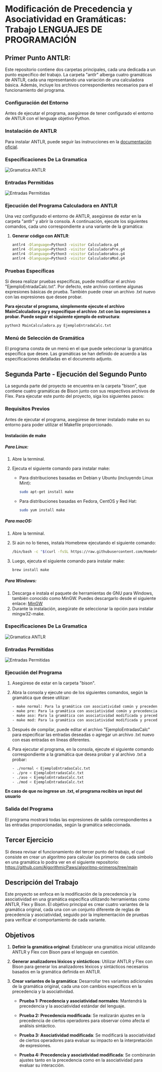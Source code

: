 # Modificación de Precedencia y Asociatividad en Gramáticas: Trabajo LENGUAJES DE PROGRAMACIÓN

## Primer Punto ANTLR:
Este repositorio contiene dos carpetas principales, cada una dedicada a un punto específico del trabajo. La carpeta "antlr" alberga cuatro gramáticas de ANTLR, cada una representando una variación de una calculadora básica. Además, incluye los archivos correspondientes necesarios para el funcionamiento del programa.

### Configuración del Entorno
Antes de ejecutar el programa, asegúrese de tener configurado el entorno de ANTLR con el lenguaje objetivo Python.

### Instalación de ANTLR
Para instalar ANTLR, puede seguir las instrucciones en la [documentación oficial](https://www.antlr.org).

### Especificaciones De La Gramatica
![Gramatica ANTLR](Images/GramaticaANTLR.png)

### Entradas Permitidas
![Entradas Permitidas](Images/EntradasANTLR.png)


### Ejecución del Programa Calculadora en ANTLR
Una vez configurado el entorno de ANTLR, asegúrese de estar en la carpeta "antlr" y abrir la consola. A continuación, ejecute los siguientes comandos, cada uno correspondiente a una variante de la gramática:

1. **Generar código con ANTLR**:
   ```bash
   antlr4 -Dlanguage=Python3 -visitor Calculadora.g4
   antlr4 -Dlanguage=Python3 -visitor CalculadoraPre.g4
   antlr4 -Dlanguage=Python3 -visitor CalculadoraAso.g4
   antlr4 -Dlanguage=Python3 -visitor CalculadoraMod.g4
   
### Pruebas Específicas
Si desea realizar pruebas específicas, puede modificar el archivo "EjemploEntradaCalc.txt". Por defecto, este archivo contiene algunas expresiones básicas de prueba. También puede crear un archivo .txt nuevo con las expresiones que desee probar.


**Para ejecutar el programa, simplemente ejecute el archivo MainCalculadora.py y especifique el archivo .txt con las expresiones a probar. Puede seguir el siguiente ejemplo de estructura**:

```bash
python3 MainCalculadora.py EjemploEntradaCalc.txt
```

### Menú de Selección de Gramática
El programa consta de un menú en el que puede seleccionar la gramática específica que desee. Las gramáticas se han definido de acuerdo a las especificaciones detalladas en el documento adjunto.


## Segunda Parte - Ejecución del Segundo Punto

La segunda parte del proyecto se encuentra en la carpeta "bison", que contiene cuatro gramáticas de Bison junto con sus respectivos archivos de Flex. Para ejecutar este punto del proyecto, siga los siguientes pasos:

### Requisitos Previos

Antes de ejecutar el programa, asegúrese de tener instalado make en su entorno para poder utilizar el Makefile proporcionado.

#### Instalación de make

##### Para Linux:

1. Abre la terminal.
2. Ejecuta el siguiente comando para instalar make:

   - Para distribuciones basadas en Debian y Ubuntu (incluyendo Linux Mint):

     ```bash
     sudo apt-get install make
     ```

   - Para distribuciones basadas en Fedora, CentOS y Red Hat:

     ```bash
     sudo yum install make
     ```

##### Para macOS:

1. Abre la terminal.
2. Si aún no lo tienes, instala Homebrew ejecutando el siguiente comando:

   ```bash
   /bin/bash -c "$(curl -fsSL https://raw.githubusercontent.com/Homebrew/install/HEAD/install.sh)"
   ```

3. Luego, ejecuta el siguiente comando para instalar make:

   ```bash
   brew install make
   ```

##### Para Windows:

1. Descarga e instala el paquete de herramientas de GNU para Windows, también conocido como MinGW. Puedes descargarlo desde el siguiente enlace: [MinGW](https://sourceforge.net/projects/mingw/)
2. Durante la instalación, asegúrate de seleccionar la opción para instalar mingw32-make.

### Especificaciones De La Gramatica
![Gramatica ANTLR](Images/GramaticaFlex.png)

### Entradas Permitidas
![Entradas Permitidas](Images/EntradasFlex.png)


### Ejecución del Programa

1. Asegúrese de estar en la carpeta "bison".
2. Abra la consola y ejecute uno de los siguientes comandos, según la gramática que desee utilizar:
   ```bash
   - make normal: Para la gramática con asociatividad común y precedencia común.
   - make pre: Para la gramática con asociatividad común y precedencia modificada.
   - make aso: Para la gramática con asociatividad modificada y precedencia común.
   - make mod: Para la gramática con asociatividad modificada y precedencia modificada.
   ```

3. Después de compilar, puede editar el archivo "EjemploEntradasCalc" para especificar las entradas deseadas o agregar un archivo .txt nuevo con esas entradas en líneas diferentes.

4. Para ejecutar el programa, en la consola, ejecute el siguiente comando correspondiente a la gramática que desea probar y al archivo .txt a probar:
   ```bash
   - ./normal < EjemploEntradasCalc.txt
   - ./pre < EjemploEntradasCalc.txt
   - ./aso < EjemploEntradasCalc.txt
   - ./mod < EjemploEntradasCalc.txt
   ```
   
**En caso de que no ingrese un .txt, el programa recibira un input del usuario**
### Salida del Programa

El programa mostrará todas las expresiones de salida correspondientes a las entradas proporcionadas, según la gramática seleccionada.

## Tercer Ejercicio
Si desea revisar el funcionamiento del tercer punto del trabajo, el cual consiste en crear un algoritmo para calcular los primeros de cada símbolo en una gramática lo podra ver en el siguiente repositorio: https://github.com/AlgorithmicPaws/algoritmo-primeros/tree/main



## Descripción del Trabajo

Este proyecto se enfoca en la modificación de la precedencia y la asociatividad en una gramática específica utilizando herramientas como ANTLR, Flex y Bison. El objetivo principal es crear cuatro variantes de la gramática original, cada una con un conjunto diferente de reglas de precedencia y asociatividad, seguido por la implementación de pruebas para verificar el comportamiento de cada variante.

## Objetivos

1. **Definir la gramática original**: Establecer una gramática inicial utilizando ANTLR y Flex con Bison para el lenguaje en cuestión.

2. **Generar analizadores léxicos y sintácticos**: Utilizar ANTLR y Flex con Bison para generar los analizadores léxicos y sintácticos necesarios basados en la gramática definida en ANTLR.

3. **Crear variantes de la gramática**: Desarrollar tres variantes adicionales de la gramática original, cada una con cambios específicos en la precedencia y la asociatividad.
   
   - **Prueba 1: Precedencia y asociatividad normales**: Mantendrá la precedencia y la asociatividad estándar del lenguaje.
   
   - **Prueba 2: Precedencia modificada**: Se realizarán ajustes en la precedencia de ciertos operadores para observar cómo afecta el análisis sintáctico.
   
   - **Prueba 3: Asociatividad modificada**: Se modificará la asociatividad de ciertos operadores para evaluar su impacto en la interpretación de expresiones.
   
   - **Prueba 4: Precedencia y asociatividad modificada**: Se combinarán ajustes tanto en la precedencia como en la asociatividad para evaluar su interacción.
